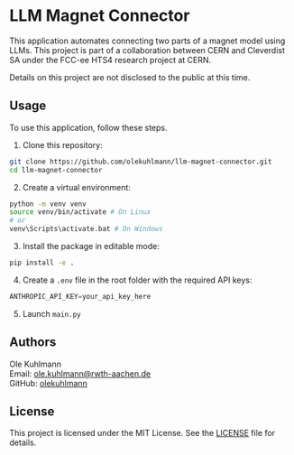 # LLM Magnet Connector

This application automates connecting two parts of a magnet model using LLMs.
This project is part of a collaboration between CERN and Cleverdist SA under the FCC-ee HTS4 research project at CERN. 

Details on this project are not disclosed to the public at this time.

## Usage
To use this application, follow these steps.

1. Clone this repository:
```sh
git clone https://github.com/olekuhlmann/llm-magnet-connector.git
cd llm-magnet-connector
```  

2. Create a virtual environment:
```sh
python -m venv venv
source venv/bin/activate # On Linux
# or
venv\Scripts\activate.bat # On Windows
```

3. Install the package in editable mode:
```sh
pip install -e .
```

4. Create a `.env` file in the root folder with the required API keys:
```python
ANTHROPIC_API_KEY=your_api_key_here
```

5. Launch ```main.py```

## Authors

Ole Kuhlmann  
Email: [ole.kuhlmann@rwth-aachen.de](mailto:ole.kuhlmann@rwth-aachen.de)  
GitHub: [olekuhlmann](https://github.com/olekuhlmann)

## License

This project is licensed under the MIT License. See the [LICENSE](LICENSE) file for details.
